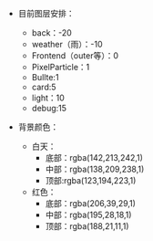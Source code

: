 - 目前图层安排：
	- back：-20
	- weather（雨）：-10
	- Frontend（outer等）：0
	- PixelParticle：1
	- Bullte:1
	- card:5
	- light：10
	- debug:15

- 背景颜色：
	- 白天：
		- 底部：rgba(142,213,242,1)
		- 中部：rgba(138,209,238,1)
		- 顶部:rgba(123,194,223,1)
	- 红色：
		- 底部：rgba(206,39,29,1)
		- 中部：rgba(195,28,18,1)
		- 顶部：rgba(188,21,11,1)
